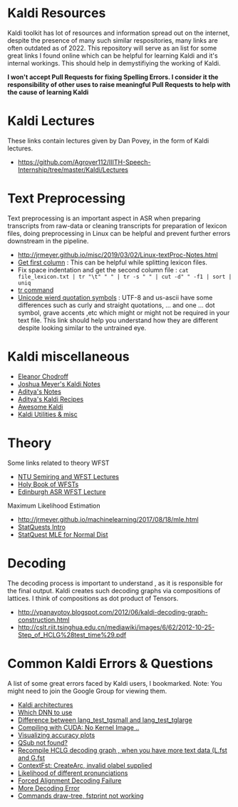 # Kaldi Resources

Kaldi toolkit has lot of resources and information spread out on the internet, despite the presence of many such similar respositories, many links are often outdated as of 2022. This repository will serve as an list for some great links I found online which can be helpful for learning Kaldi and it's internal workings. This should help in demystifiying the working of Kaldi.

**I won't accept Pull Requests for fixing Spelling Errors.
I consider it the responsibility of other uses to raise meaningful Pull Requests to help with the cause of learning Kaldi**


# Kaldi Lectures

These links contain lectures given by Dan Povey, in the form of Kaldi lectures.

- https://github.com/Agrover112/IIITH-Speech-Internship/tree/master/Kaldi/Lectures

# Text Preprocessing

Text preprocessing is an important aspect in ASR when preparing transcripts from raw-data or cleaning transcripts for preparation of lexicon files, doing preprocessing in Linux
can be helpful and prevent further errors downstream in the pipeline.

- http://jrmeyer.github.io/misc/2019/03/02/Linux-textProc-Notes.html
- [Get first column](https://www.unix.com/shell-programming-and-scripting/95024-need-get-first-column-text-file.html) : This can be helpful while splitting lexicon files.
- Fix space indentation and get the second column file : `cat file_lexicon.txt | tr "\t" " " | tr -s " " | cut -d" " -f1 | sort | uniq`
- [tr command](https://www.computerhope.com/unix/utr.htm)
- [Unicode wierd quotation symbols](https://www.cl.cam.ac.uk/~mgk25/ucs/quotes.html) : UTF-8 and us-ascii have some differences such as curly and straight quotations, 
... and one ... dot symbol, grave accents ,etc which might or might not be required in your text file. This link should help you understand how they are different despite looking similar to the untrained eye.

# Kaldi miscellaneous
- [Eleanor Chodroff](https://www.eleanorchodroff.com/tutorial/kaldi/)
- [Joshua Meyer's Kaldi Notes](http://jrmeyer.github.io/asr/2016/02/01/Kaldi-notes.html)
- [Aditya's Notes](https://github.com/AdityaYadavalli1/Kaldi-on-ADA)
- [Aditya's Kaldi Recipes](https://github.com/AdityaYadavalli1/Kaldi-Recipe)
- [Awesome Kaldi](https://github.com/YoavRamon/awesome-kaldi)
- [Kaldi Utilities & misc](https://github.com/stars/Agrover112/lists/speech)


# Theory

Some links related to theory
WFST
- [NTU Semiring and WFST Lectures](https://www.youtube.com/watch?v=1aEinrlyp8w&list=PLxbPHSSMPBeicXAHVfyFvGfCywRCq39Mp)
- [Holy Book of WFSTs](https://cs.nyu.edu/~mohri/pub/hbka.pdf)
- [Edinburgh ASR WFST Lecture](https://www.inf.ed.ac.uk/teaching/courses/asr/2021-22/asr09-wfst.pdf)


Maximum Likelihood Estimation 

- http://jrmeyer.github.io/machinelearning/2017/08/18/mle.html
- [StatQuests Intro](https://youtu.be/XepXtl9YKwc)
- [StatQuest MLE for Normal Dist](https://www.youtube.com/watch?v=Dn6b9fCIUpM)


# Decoding 

The decoding process is important to understand , as it is responsible for the final output. Kaldi creates such decoding graphs via compositions of lattices. I think of compositions
as dot product of Tensors.

- http://vpanayotov.blogspot.com/2012/06/kaldi-decoding-graph-construction.html
- http://cslt.riit.tsinghua.edu.cn/mediawiki/images/6/62/2012-10-25-Step_of_HCLG%28test_time%29.pdf


# Common Kaldi Errors & Questions 
 
 A list of some great errors faced by Kaldi users, I bookmarked. 
 Note: You might need to join the Google Group for viewing them.
 
 - [Kaldi architectures](https://groups.google.com/g/kaldi-help/c/bwm-EBLmxts)
 - [Which DNN to use](https://groups.google.com/g/kaldi-help/c/y6PsX2LN2e4) 
 - [Difference between lang_test_tgsmall and lang_test_tglarge](https://groups.google.com/g/kaldi-help/c/XcaCst1DK2E)
 - [Compiling with CUDA: No Kernel Image ..](https://groups.google.com/g/kaldi-help/c/qIyueT868dw/m/F2QRI77FAAAJ)
 - [Visualizing accuracy plots](https://groups.google.com/g/kaldi-help/c/hH-7O-xD_Ow/m/6Lft-ZlFAwAJ)
 - [QSub not found?](https://groups.google.com/g/kaldi-help/c/Z-5AGulPxzM)
 - [Recompile HCLG decoding graph , when you have more text data (L.fst and G.fst](https://groups.google.com/g/kaldi-help/c/gebauBAbQp8)
 - [ContextFst: CreateArc, invalid olabel supplied](https://groups.google.com/g/kaldi-help/c/L-6V4l9ugNE) 
 - [Likelihood of different pronunciations](https://groups.google.com/g/kaldi-help/c/QEMGPoyE7Sc)
 - [Forced Alignment Decoding Failure](https://groups.google.com/g/kaldi-help/c/FdmCarQtIHU/m/o00Y0aZGAQAJ)
 - [More Decoding Error](https://groups.google.com/g/kaldi-help/c/cUTG5KYykF0/m/kqx_BwS8FgAJ)
 - [Commands  draw-tree, fstprint not working](https://groups.google.com/g/kaldi-help/c/8CZ4zWg2fwA/m/XffHPrMOAQAJ)
 

